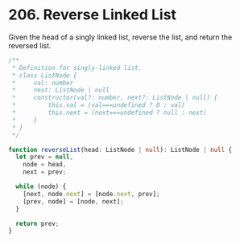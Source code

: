 # 206. Reverse Linked List

Given the head of a singly linked list, reverse the list, and return the reversed list.

```ts
/**
 * Definition for singly-linked list.
 * class ListNode {
 *     val: number
 *     next: ListNode | null
 *     constructor(val?: number, next?: ListNode | null) {
 *         this.val = (val===undefined ? 0 : val)
 *         this.next = (next===undefined ? null : next)
 *     }
 * }
 */

function reverseList(head: ListNode | null): ListNode | null {
  let prev = null,
    node = head,
    next = prev;

  while (node) {
    [next, node.next] = [node.next, prev];
    [prev, node] = [node, next];
  }

  return prev;
}
```
